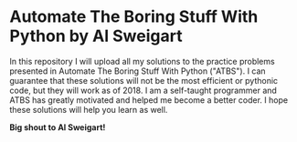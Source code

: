 # Automate The Boring Stuff With Python by Al Sweigart

In this repository I will upload all my solutions to the practice problems presented in Automate The Boring Stuff With Python ("ATBS"). I can guarantee that these solutions will not be the most efficient or pythonic code, but they will work as of 2018. I am a self-taught programmer and ATBS has greatly motivated and helped me become a better coder. I hope these solutions will help you learn as well. 

**Big shout to Al Sweigart!**
